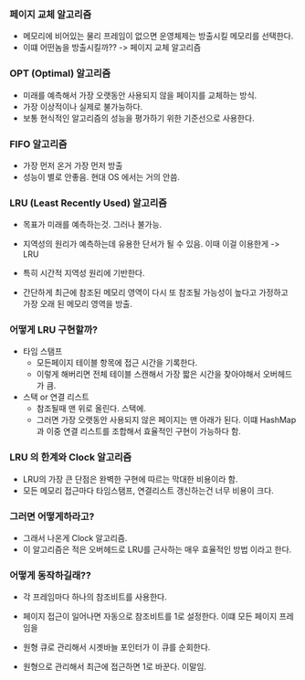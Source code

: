 
### 페이지 교체 알고리즘

- 메모리에 비어있는 물리 프레임이 없으면 운영체제는 방출시킬 메모리를 선택한다. 
- 이떄 어떤놈을 방출시킬까?? -> 페이지 교체 알고리즘

### OPT (Optimal) 알고리즘

- 미래를 예측해서 가장 오랫동안 사용되지 않을 페이지를 교체하는 방식. 
- 가장 이상적이나 실제로 불가능하다. 
- 보통 현식적인 알고리즘의 성능을 평가하기 위한 기준선으로 사용한다. 

### FIFO 알고리즘

 - 가장 먼저 온거 가장 먼저 방출
 - 성능이 별로 안좋음. 현대 OS 에서는 거의 안씀. 

### LRU (Least Recently Used) 알고리즘 

- 목표가 미래를 예측하는것. 그러나 불가능. 
- 지역성의 원리가 예측하는데 유용한 단서가 될 수 있음. 이때 이걸 이용한게 -> LRU

- 특히 시간적 지역성 원리에 기반한다. 
- 간단하게 최근에 참조된 메모리 영역이 다시 또 참조될 가능성이 높다고 가정하고 가장 오래 된 메모리 영역을 방출. 

### 어떻게 LRU 구현할까? 

- 타임 스탬프 
	- 모든페이지 테이블 항목에 접근 시간을 기록한다. 
	- 이렇게 해버리면 전체 테이블 스캔해서 가장 짧은 시간을 찾아야해서 오버헤드가 큼.
- 스택 or 연결 리스트 
	- 참조될때 맨 위로 올린다. 스택에. 
	- 그러면 가장 오랫동안 사용되지 않은 페이지는 맨 아래가 된다. 이떄 HashMap 과 이중 연결 리스트를 조합해서 효율적인 구현이 가능하다 함. 

### LRU 의 한계와 Clock 알고리즘

- LRU의 가장 큰 단점은 완벽한 구현에 따르는 막대한 비용이라 함. 
- 모든 메모리 접근마다 타임스탬프, 연결리스트 갱신하는건 너무 비용이 크다. 

### 그러면 어떻게하라고? 

- 그래서 나온게 Clock 알고리즘. 
- 이 알고리즘은 적은 오버헤드로 LRU를 근사하는 매우 효율적인 방법 이라고 한다. 

### 어떻게 동작하길래??

- 각 프레임마다 하나의 참조비트를 사용한다. 
- 페이지 접근이 일어나면 자동으로 참조비트를 1로 설정한다. 이떄 모든 페이지 프레임을 
- 원형 큐로 관리해서 시곗바늘 포인터가 이 큐를 순회한다.

- 원형으로 관리해서 최근에 접근하면 1로 바꾼다. 이말임. 

